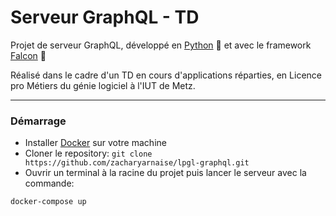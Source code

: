 Serveur GraphQL - TD
===========
Projet de serveur GraphQL, développé en [Python](https://www.python.org/) :snake: et avec le framework [Falcon](https://falconframework.org/) :eagle:

Réalisé dans le cadre d'un TD en cours d'applications réparties, en Licence pro Métiers du génie logiciel à l'IUT de Metz.

---

### Démarrage
* Installer [Docker](https://www.docker.com/) sur votre machine
* Cloner le repository: `git clone https://github.com/zacharyarnaise/lpgl-graphql.git`
* Ouvrir un terminal à la racine du projet puis lancer le serveur avec la commande:
```shell
docker-compose up
```
